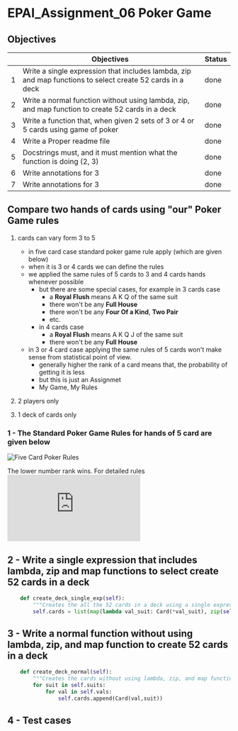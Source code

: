 # EPAI_Assignment_06 Poker Game

## Objectives

|   | Objectives  |  Status |
|---|---|---|
|1   | Write a single expression that includes lambda, zip and map functions to select create 52 cards in a deck  | done  |
|2   | Write a normal function without using lambda, zip, and map function to create 52 cards in a deck   |  done |
|3   | Write a function that, when given 2 sets of 3 or 4 or 5 cards using game of poker | done   |
|4   | Write a Proper readme file | done  |
|5   | Docstrings must, and it must mention what the function is doing (2, 3)  |  done |
|6   | Write annotations for 3 | done   |
|7   | Write annotations for 3 | done   |

## Compare two hands of cards using "our" Poker Game rules

1. cards can vary form 3 to 5
    - in five card case standard poker game rule apply (which are given below)
    - when it is 3 or 4 cards we can define the rules
    - we applied the same rules of 5 cards to 3 and 4 cards hands whenever possible
      - but there are some special cases, for example in 3 cards case
          - a **Royal Flush** means A K Q of the same suit
          - there won't be any **Full House**
          - there won't be any **Four Of a Kind**, **Two Pair**
          - etc.
       - in 4 cards case
          - a **Royal Flush** means A K Q J of the same suit
          - there won't be any **Full House**
     - in 3 or 4 card case applying the same rules of 5 cards won't make sense from statistical point of view.       
        - generally higher the rank of a card means that, the probability of getting it is less
        - but this is just an Assignmet
        - My Game, My Rules 
        
2. 2 players only
3. 1 deck of cards only


### 1 - The Standard Poker Game Rules for hands of 5 card are given below

![Five Card Poker Rules](https://i.pinimg.com/474x/6b/1f/f7/6b1ff73716c14139c951241f3c1d7c46.jpg)

The lower number rank wins.
For detailed rules ![click here](https://www.blackrain79.com/2018/05/poker-cheat-sheet.html)

## 2 - Write a single expression that includes lambda, zip and map functions to select create 52 cards in a deck
```python
    def create_deck_single_exp(self):
        """Creates the all the 52 cards in a deck using a single expression having lambda, zip, and map function"""
        self.cards = list(map(lambda val_suit: Card(*val_suit), zip(self.vals*len(self.suits), self.suits*len(self.vals))))
```
## 3 - Write a normal function without using lambda, zip, and map function to create 52 cards in a deck 

```python
    def create_deck_normal(self):
        """Creates the cards without using lambda, zip, and map function to create 52 cards in a deck"""
        for suit in self.suits:
            for val in self.vals:
                self.cards.append(Card(val,suit))
```
## 4 - Test cases
